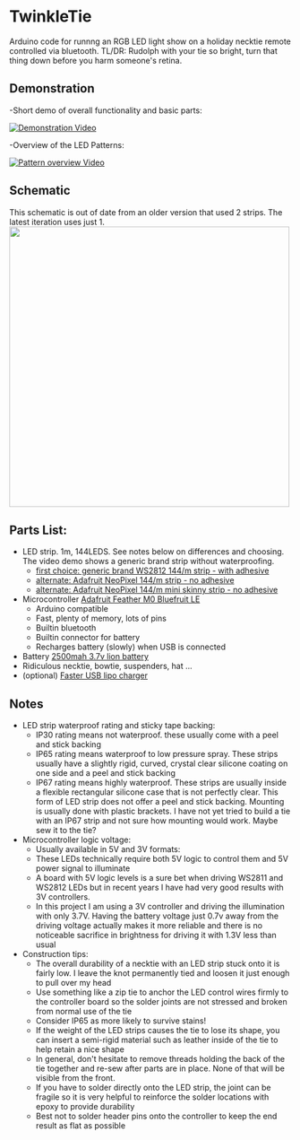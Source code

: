 # TwinkleTie
Arduino code for runnng an RGB LED light show on a holiday necktie remote controlled via bluetooth.
TL/DR: Rudolph with your tie so bright, turn that thing down before you harm someone's retina.

## Demonstration
-Short demo of overall functionality and basic parts:

[![Demonstration Video](https://img.youtube.com/vi/xrCQoonOee4/hqdefault.jpg)](https://www.youtube.com/watch?v=xrCQoonOee4)

-Overview of the LED Patterns:

[![Pattern overview Video](https://img.youtube.com/vi/lUyAfUY4ZbM/hqdefault.jpg)](https://www.youtube.com/watch?v=lUyAfUY4ZbM)

## Schematic
This schematic is out of date from an older version that used 2 strips. The latest iteration uses just 1.
<img src="https://github.com/greglarious/TwinkleTie/blob/master/TwinkleTieSchematic.png?raw=true" width="500" height="500" />

## Parts List:
- LED strip. 1m, 144LEDS. See notes below on differences and choosing. The video demo shows a generic brand strip without waterproofing.
  - [first choice: generic brand WS2812 144/m strip - with adhesive](https://www.google.com/search?q=BTF-LIGHTING+WS2812B+144+LEDs) 
  - [alternate: Adafruit NeoPixel 144/m strip - no adhesive](https://www.adafruit.com/product/1506)
  - [alternate: Adafruit NeoPixel 144/m mini skinny strip - no adhesive](https://www.adafruit.com/product/2970)
- Microcontroller [Adafruit Feather M0 Bluefruit LE](https://www.adafruit.com/product/2995)
  - Arduino compatible
  - Fast, plenty of memory, lots of pins
  - Builtin bluetooth
  - Builtin connector for battery
  - Recharges battery (slowly) when USB is connected
- Battery [2500mah 3.7v lion battery](https://www.adafruit.com/product/328)
- Ridiculous necktie, bowtie, suspenders, hat ...
- (optional) [Faster USB lipo charger](https://www.adafruit.com/product/1904)

## Notes
- LED strip waterproof rating and sticky tape backing:
  - IP30 rating means not waterproof. these usually come with a peel and stick backing
  - IP65 rating means waterproof to low pressure spray. These strips usually have a slightly rigid, curved, crystal clear silicone coating on one side and a peel and stick backing
  - IP67 rating means highly waterproof. These strips are usually inside a flexible rectangular silicone case that is not perfectly clear. This form of LED strip does not offer a peel and stick backing. Mounting is usually done with plastic brackets. I have not yet tried to build a tie with an IP67 strip and not sure how mounting would work. Maybe sew it to the tie?
- Microcontroller logic voltage:
  - Usually available in 5V and 3V formats:
  - These LEDs technically require both 5V logic to control them and 5V power signal to illuminate
  - A board with 5V logic levels is a sure bet when driving WS2811 and WS2812 LEDs but in recent years I have had very good results with 3V controllers. 
  - In this project I am using a 3V controller and driving the illumination with only 3.7V. Having the battery voltage just 0.7v away from the driving voltage actually makes it more reliable and there is no noticeable sacrifice in brightness for driving it with 1.3V less than usual  
- Construction tips:
  - The overall durability of a necktie with an LED strip stuck onto it is fairly low. I leave the knot permanently tied and loosen it just enough to pull over my head
  - Use something like a zip tie to anchor the LED control wires firmly to the controller board so the solder joints are not stressed and broken from normal use of the tie
  - Consider IP65 as more likely to survive stains!
  - If the weight of the LED strips causes the tie to lose its shape, you can insert a semi-rigid material such as leather inside of the tie to help retain a nice shape
  - In general, don't hesitate to remove threads holding the back of the tie together and re-sew after parts are in place. None of that will be visible from the front.
  - If you have to solder directly onto the LED strip, the joint can be fragile so it is very helpful to reinforce the solder locations with epoxy to provide durability
  - Best not to solder header pins onto the controller to keep the end result as flat as possible
